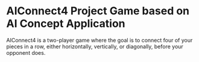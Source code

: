 # AIConnect4 Project Game based on AI Concept Application
AIConnect4 is a two-player game where the goal is to connect four of your pieces in a row, either horizontally, vertically, or diagonally, before your opponent does.
